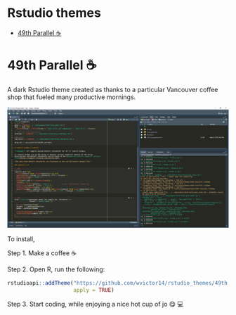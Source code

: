 Rstudio themes
================

-   [49th Parallel :coffee:](#th-parallel-coffee)

49th Parallel :coffee:
======================

A dark Rstudio theme created as thanks to a particular Vancouver coffee shop that fueled many productive mornings.

![](images/preview_49th_parallel.png)

To install,

Step 1. Make a coffee :coffee:

Step 2. Open R, run the following:

``` r
rstudioapi::addTheme("https://github.com/wvictor14/rstudio_themes/49th Parallel.rstheme",
                     apply = TRUE)
```

Step 3. Start coding, while enjoying a nice hot cup of jo :yum: :computer:
